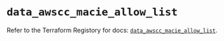 # `data_awscc_macie_allow_list`

Refer to the Terraform Registory for docs: [`data_awscc_macie_allow_list`](https://registry.terraform.io/providers/hashicorp/awscc/0.70.0/docs/data-sources/macie_allow_list).
